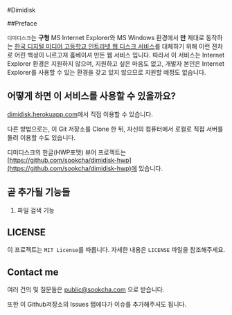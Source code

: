#Dimidisk

##Preface

`디미디스크`는 **구형** MS Internet Explorer와 MS Windows 환경에서 **만** 제대로 동작하는 [한국 디지털 미디어 고등학교 인트라넷 웹 디스크 서비스](http://disk.dimigo.hs.kr)를 대체하기 위해 이런 젼차로 어린 백셩이 니르고져 홇베이셔 만든 웹 서비스 입니다.  따라서 이 서비스는 Internet Explorer 환경은 지원하지 않으며, 지원하고 싶은 마음도 없고, 개발자 본인은 Internet Explorer를 사용할 수 있는 환경을 갖고 있지 않으므로 지원할 예정도 없습니다.

## 어떻게 하면 이 서비스를 사용할 수 있을까요?
[dimidisk.herokuapp.com](http://dimidisk.herokuapp.com)에서 직접 이용할 수 있습니다.

다른 방법으로는, 이 Git 저장소를 Clone 한 뒤, 자신의 컴퓨터에서 로컬로 직접 서버를 돌려 이용할 수도 있습니다.

디미디스크의 한글(HWP포맷) 뷰어 프로젝트는 [https://github.com/sookcha/dimidisk-hwp](https://github.com/sookcha/dimidisk-hwp)에 있습니다.

## 곧 추가될 기능들

1. 파일 검색 기능


## LICENSE
이 프로젝트는 `MIT License`를 따릅니다. 자세한 내용은 `LICENSE` 파일을 참조해주세요.

## Contact me

여러 건의 및 질문들은 [public@sookcha.com](mailto:public@sookcha.com) 으로 받습니다.

또한 이 Github저장소의 Issues 탭에다가 이슈를 추가해주셔도 됩니다.
